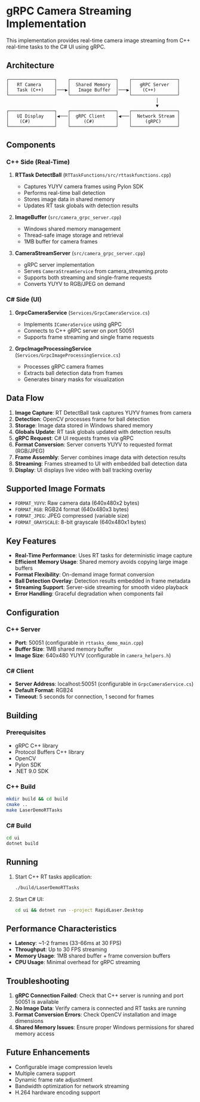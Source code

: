 # gRPC Camera Streaming Implementation

This implementation provides real-time camera image streaming from C++ real-time tasks to the C# UI using gRPC.

## Architecture

```
┌─────────────────┐    ┌─────────────────┐    ┌─────────────────┐
│   RT Camera     │    │  Shared Memory  │    │   gRPC Server   │
│   Task (C++)    │───▶│   Image Buffer  │───▶│    (C++)        │
└─────────────────┘    └─────────────────┘    └─────────────────┘
                                                        │
                                                        ▼
┌─────────────────┐    ┌─────────────────┐    ┌─────────────────┐
│   UI Display    │◀───│  gRPC Client    │◀───│  Network Stream │
│    (C#)         │    │     (C#)        │    │     (gRPC)      │
└─────────────────┘    └─────────────────┘    └─────────────────┘
```

## Components

### C++ Side (Real-Time)

1. **RTTask DetectBall** (`RTTaskFunctions/src/rttaskfunctions.cpp`)
   - Captures YUYV camera frames using Pylon SDK
   - Performs real-time ball detection
   - Stores image data in shared memory
   - Updates RT task globals with detection results

2. **ImageBuffer** (`src/camera_grpc_server.cpp`)
   - Windows shared memory management
   - Thread-safe image storage and retrieval
   - 1MB buffer for camera frames

3. **CameraStreamServer** (`src/camera_grpc_server.cpp`)
   - gRPC server implementation
   - Serves `CameraStreamService` from camera_streaming.proto
   - Supports both streaming and single-frame requests
   - Converts YUYV to RGB/JPEG on demand

### C# Side (UI)

1. **GrpcCameraService** (`Services/GrpcCameraService.cs`)
   - Implements `ICameraService` using gRPC
   - Connects to C++ gRPC server on port 50051
   - Supports frame streaming and single frame requests

2. **GrpcImageProcessingService** (`Services/GrpcImageProcessingService.cs`)
   - Processes gRPC camera frames
   - Extracts ball detection data from frames
   - Generates binary masks for visualization

## Data Flow

1. **Image Capture**: RT DetectBall task captures YUYV frames from camera
2. **Detection**: OpenCV processes frame for ball detection
3. **Storage**: Image data stored in Windows shared memory
4. **Globals Update**: RT task globals updated with detection results
5. **gRPC Request**: C# UI requests frames via gRPC
6. **Format Conversion**: Server converts YUYV to requested format (RGB/JPEG)
7. **Frame Assembly**: Server combines image data with detection results
8. **Streaming**: Frames streamed to UI with embedded ball detection data
9. **Display**: UI displays live video with ball tracking overlay

## Supported Image Formats

- `FORMAT_YUYV`: Raw camera data (640x480x2 bytes)
- `FORMAT_RGB`: RGB24 format (640x480x3 bytes)
- `FORMAT_JPEG`: JPEG compressed (variable size)
- `FORMAT_GRAYSCALE`: 8-bit grayscale (640x480x1 bytes)

## Key Features

- **Real-Time Performance**: Uses RT tasks for deterministic image capture
- **Efficient Memory Usage**: Shared memory avoids copying large image buffers
- **Format Flexibility**: On-demand image format conversion
- **Ball Detection Overlay**: Detection results embedded in frame metadata
- **Streaming Support**: Server-side streaming for smooth video playback
- **Error Handling**: Graceful degradation when components fail

## Configuration

### C++ Server
- **Port**: 50051 (configurable in `rttasks_demo_main.cpp`)
- **Buffer Size**: 1MB shared memory buffer
- **Image Size**: 640x480 YUYV (configurable in `camera_helpers.h`)

### C# Client
- **Server Address**: localhost:50051 (configurable in `GrpcCameraService.cs`)
- **Default Format**: RGB24
- **Timeout**: 5 seconds for connection, 1 second for frames

## Building

### Prerequisites
- gRPC C++ library
- Protocol Buffers C++ library
- OpenCV
- Pylon SDK
- .NET 9.0 SDK

### C++ Build
```bash
mkdir build && cd build
cmake ..
make LaserDemoRTTasks
```

### C# Build
```bash
cd ui
dotnet build
```

## Running

1. Start C++ RT tasks application:
   ```bash
   ./build/LaserDemoRTTasks
   ```

2. Start C# UI:
   ```bash
   cd ui && dotnet run --project RapidLaser.Desktop
   ```

## Performance Characteristics

- **Latency**: ~1-2 frames (33-66ms at 30 FPS)
- **Throughput**: Up to 30 FPS streaming
- **Memory Usage**: 1MB shared buffer + frame conversion buffers
- **CPU Usage**: Minimal overhead for gRPC streaming

## Troubleshooting

1. **gRPC Connection Failed**: Check that C++ server is running and port 50051 is available
2. **No Image Data**: Verify camera is connected and RT tasks are running
3. **Format Conversion Errors**: Check OpenCV installation and image dimensions
4. **Shared Memory Issues**: Ensure proper Windows permissions for shared memory access

## Future Enhancements

- Configurable image compression levels
- Multiple camera support
- Dynamic frame rate adjustment
- Bandwidth optimization for network streaming
- H.264 hardware encoding support
